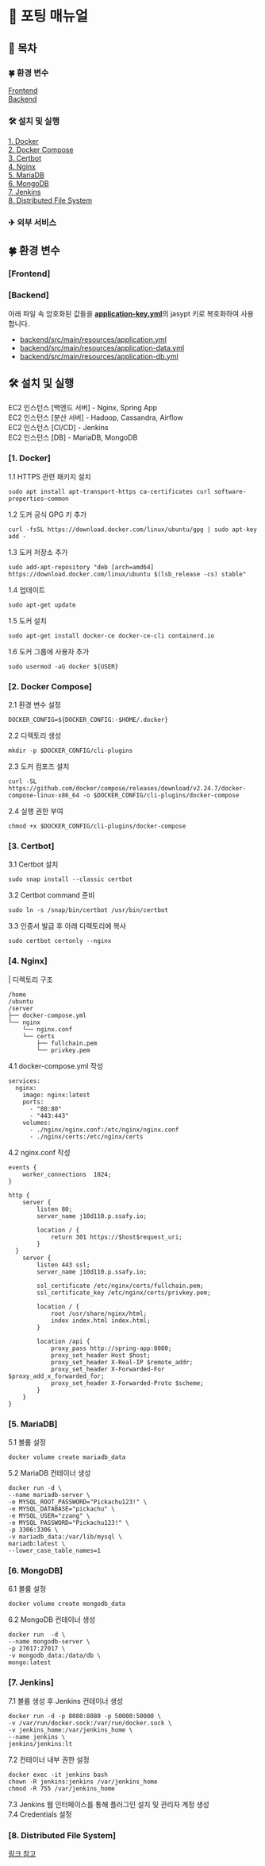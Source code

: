 # 📖 포팅 매뉴얼
## 📌 목차
### 🍀 환경 변수
[Frontend](#frontend) <br>
[Backend](#backend) <br>

### 🛠️ 설치 및 실행
[1. Docker](#1-docker) <br>
[2. Docker Compose](#2-docker-compose) <br>
[3. Certbot](#3-certbot) <br>
[4. Nginx](#4-nginx) <br>
[5. MariaDB](#5-mariadb) <br>
[6. MongoDB](#6-mongodb) <br>
[7. Jenkins](#7-jenkins) <br>
[8. Distributed File System](#8-distributed-file-system) <br>

### ✈ 외부 서비스


## 🍀 환경 변수
### [Frontend]
### [Backend]
 아래 파일 속 암호화된 값들을 [**application-key.yml**](./application-key.yml)의 jasypt 키로 복호화하여 사용합니다.
- [backend/src/main/resources/application.yml](./../backend/src/main/resources/application.yml)
- [backend/src/main/resources/application-data.yml](./../backend/src/main/resources/application-data.yml)
- [backend/src/main/resources/application-db.yml](./../backend/src/main/resources/application-db.yml)

## 🛠️ 설치 및 실행
EC2 인스턴스 [백엔드 서버] - Nginx, Spring App <br>
EC2 인스턴스 [분산 서버] - Hadoop, Cassandra, Airflow <br>
EC2 인스턴스 [CI/CD] - Jenkins <br>
EC2 인스턴스 [DB] - MariaDB, MongoDB

### [1. Docker]
1.1 HTTPS 관련 패키지 설치
```
sudo apt install apt-transport-https ca-certificates curl software-properties-common
```
1.2 도커 공식 GPG 키 추가
```
curl -fsSL https://download.docker.com/linux/ubuntu/gpg | sudo apt-key add -
```
1.3 도커 저장소 추가
```
sudo add-apt-repository "deb [arch=amd64] https://download.docker.com/linux/ubuntu $(lsb_release -cs) stable"
```
1.4 업데이트
```
sudo apt-get update
```
1.5 도커 설치
```
sudo apt-get install docker-ce docker-ce-cli containerd.io
```
1.6 도커 그룹에 사용자 추가
```
sudo usermod -aG docker ${USER}
```

### [2. Docker Compose]
2.1 환경 변수 설정
```
DOCKER_CONFIG=${DOCKER_CONFIG:-$HOME/.docker}
```
2.2 디렉토리 생성
```
mkdir -p $DOCKER_CONFIG/cli-plugins
```
2.3 도커 컴포즈 설치
```
curl -SL https://github.com/docker/compose/releases/download/v2.24.7/docker-compose-linux-x86_64 -o $DOCKER_CONFIG/cli-plugins/docker-compose
```
2.4 실행 권한 부여
```
chmod +x $DOCKER_CONFIG/cli-plugins/docker-compose
```
### [3. Certbot]
3.1 Certbot 설치
```
sudo snap install --classic certbot
```
3.2 Certbot command 준비
```
sudo ln -s /snap/bin/certbot /usr/bin/certbot
```
3.3 인증서 발급 후 아래 디렉토리에 복사
```
sudo certbot certonly --nginx
```
### [4. Nginx]
| 디렉토리 구조
```
/home
/ubuntu
/server
├── docker-compose.yml
└── nginx
    └── nginx.conf
    └── certs
        ├── fullchain.pem
        └── privkey.pem
```
4.1 docker-compose.yml 작성
```
services:
  nginx:
    image: nginx:latest
    ports:
      - "80:80"
      - "443:443"
    volumes:
      - ./nginx/nginx.conf:/etc/nginx/nginx.conf
      - ./nginx/certs:/etc/nginx/certs
```
4.2 nginx.conf 작성
```
events {
    worker_connections  1024;
}

http {
    server {
        listen 80;
        server_name j10d110.p.ssafy.io;

        location / {
            return 301 https://$host$request_uri;
        }
  }
    server {
        listen 443 ssl;
        server_name j10d110.p.ssafy.io;

        ssl_certificate /etc/nginx/certs/fullchain.pem;
        ssl_certificate_key /etc/nginx/certs/privkey.pem;

        location / {
            root /usr/share/nginx/html;
            index index.html index.html;
        }

        location /api {
            proxy_pass http://spring-app:8080;
            proxy_set_header Host $host;
            proxy_set_header X-Real-IP $remote_addr;
            proxy_set_header X-Forwarded-For $proxy_add_x_forwarded_for;
            proxy_set_header X-Forwarded-Proto $scheme;
        }
    }
}
```
### [5. MariaDB]
5.1 볼륨 설정
```
docker volume create mariadb_data
```
5.2 MariaDB 컨테이너 생성
```
docker run -d \
--name mariadb-server \
-e MYSQL_ROOT_PASSWORD="Pickachu123!" \
-e MYSQL_DATABASE="pickachu" \
-e MYSQL_USER="zzang" \
-e MYSQL_PASSWORD="Pickachu123!" \
-p 3306:3306 \
-v mariadb_data:/var/lib/mysql \
mariadb:latest \
--lower_case_table_names=1
```
### [6. MongoDB]
6.1 볼륨 설정
```
docker volume create mongodb_data
```
6.2 MongoDB 컨테이너 생성
```
docker run  -d \
--name mongodb-server \
-p 27017:27017 \
-v mongodb_data:/data/db \
mongo:latest
```
### [7. Jenkins]
7.1 볼륨 생성 후 Jenkins 컨테이너 생성
```
docker run -d -p 8080:8080 -p 50000:50000 \
-v /var/run/docker.sock:/var/run/docker.sock \
-v jenkins_home:/var/jenkins_home \
--name jenkins \
jenkins/jenkins:lt
```
7.2 컨테이너 내부 권한 설정
```
docker exec -it jenkins bash
chown -R jenkins:jenkins /var/jenkins_home
chmod -R 755 /var/jenkins_home
```
7.3 Jenkins 웹 인터페이스를 통해 플러그인 설치 및 관리자 계정 생성 <br>
7.4 Credentials 설정
### [8. Distributed File System]
[링크 참고](./distributed_file_system_setting.md)
